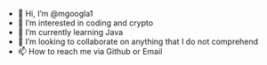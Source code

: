 - 👋 Hi, I’m @mgoogla1
- 👀 I’m interested in coding and crypto
- 🌱 I’m currently learning Java
- 💞️ I’m looking to collaborate on anything that I do not comprehend
- 📫 How to reach me via Github or Email

<!---
mgoogla1/mgoogla1 is a ✨ special ✨ repository because its `README.md` (this file) appears on your GitHub profile.
You can click the Preview link to take a look at your changes.
--->
